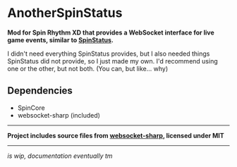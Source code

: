 # AnotherSpinStatus
**Mod for Spin Rhythm XD that provides a WebSocket interface for live game events, similar to [SpinStatus](https://github.com/TakingFire/SpinStatus).**

I didn't need everything SpinStatus provides, but I also needed things SpinStatus did not provide, so I just made my own. I'd recommend using one or the other, but not both. (You can, but like... why)

## Dependencies
- SpinCore
- websocket-sharp (included)

---

**Project includes source files from [websocket-sharp](https://github.com/sta/websocket-sharp/tree/01a1a7559f21e38af1045a1ae1e8c123416b6df3), licensed under MIT**

---

*is wip, documentation eventually tm*